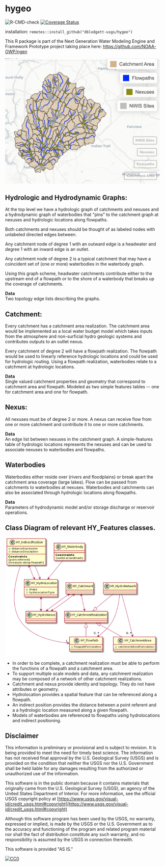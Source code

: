 # hygeo

![R-CMD-check](https://github.com/dblodgett-usgs/hygeo/workflows/R-CMD-check/badge.svg) [![Coverage Status](https://coveralls.io/repos/github/dblodgett-usgs/hygeo/badge.svg?branch=master)](https://coveralls.io/github/dblodgett-usgs/hygeo?branch=master)

installation: `remotes::install_github("dblodgett-usgs/hygeo")`

This R package is part of the Next Generation Water Modeling Engine and Framework Prototype project taking place here: https://github.com/NOAA-OWP/ngen

![Example Image](https://github.com/dblodgett-usgs/hygeo/raw/master/docs/img/map.png)  

## Hydrologic and Hydrodynamic Graphs:
At the top level we have a hydrologic graph of catchments and nexuses and a hydrodynamic graph of waterbodies that “pins” to the catchment graph at nexuses and hydrologic locations along flowpaths. 

Both catchments and nexuses should be thought of as labeled nodes with unlabeled directed edges between. 

Any catchment node of degree 1 with an outward edge is a headwater and degree 1 with an inward edge is an outlet. 

Any catchment node of degree 2 is a typical catchment that may have a coincident set of (one or more) waterbodies in the waterbody graph.

Using this graph scheme, headwater catchments contribute either to the upstream end of a flowpath or to the shore of a waterbody that breaks up the coverage of catchments.

**Data**  
Two topology edge lists describing the graphs.

## Catchment:
Every catchment has a catchment area realization. The catchment area would be implemented as a local water budget model which takes inputs from the atmosphere and non-surficial hydro geologic systems and contributes outputs to an outlet nexus.

Every catchment of degree 2 will have a flowpath realization. The flowpath would be used to linearly reference hydrologic locations and could be used for hydrologic routing. Using a flowpath realization, waterbodies relate to a catchment at hydrologic locations.

**Data**  
Single valued catchment properties and geometry that correspond to catchment area and flowpath. Modeled as two simple features tables -- one for catchment area and one for flowpath.

## Nexus:  
All nexuses must be of degree 2 or more. A nexus can receive flow from one or more catchment and contribute it to one or more catchments.

**Data**  
An edge list between nexuses in the catchment graph. A simple-features table of hydrologic locations represents the nexuses and can be used to associate nexuses to waterbodies and flowpaths.

## Waterbodies 
Waterbodies either reside over (rivers and floodplains) or break apart the catchment area coverage (large lakes). Flow can be passed from catchments to waterbodies at nexuses. Waterbodies and catchments can also be associated through hydrologic locations along flowpaths.

**Data**  
Parameters of hydrodynamic model and/or storage discharge or reservoir operations.

## Class Diagram of relevant HY_Features classes.
![uml of ngen feature classes](https://github.com/dblodgett-usgs/hygeo/raw/master/docs/uml/summary.png)

- In order to be complete, a catchment realization must be able to perform the functions of a flowpath and a catchment area.
- To support multiple scale models and data, any catchment realization may be composed of a network of other catchment realizations.
- Catchment and nexus provide identity and topology. They do not have attributes or geometry.
- Hydrolocation provides a spatial feature that can be referenced along a flowpath.
- An indirect position provides the distance between a point referent and a a hydrologic location measured along a given flowpath.
- Models of waterbodies are referenced to flowpaths using hydrolocations and indirect positioning.

## Disclaimer

This information is preliminary or provisional and is subject to revision. It is being provided to meet the need for timely best science. The information has not received final approval by the U.S. Geological Survey (USGS) and is provided on the condition that neither the USGS nor the U.S. Government shall be held liable for any damages resulting from the authorized or unauthorized use of the information.

This software is in the public domain because it contains materials that originally came from the U.S. Geological Survey  (USGS), an agency of the United States Department of Interior. For more information, see the official USGS copyright policy at [https://www.usgs.gov/visual-id/credit_usgs.html#copyright](https://www.usgs.gov/visual-id/credit_usgs.html#copyright)

Although this software program has been used by the USGS, no warranty, expressed or implied, is made by the USGS or the U.S. Government as to the accuracy and functioning of the program and related program material nor shall the fact of distribution constitute any such warranty, and no responsibility is assumed by the USGS in connection therewith.

This software is provided "AS IS."

 [
    ![CC0](https://i.creativecommons.org/p/zero/1.0/88x31.png)
  ](https://creativecommons.org/publicdomain/zero/1.0/)
